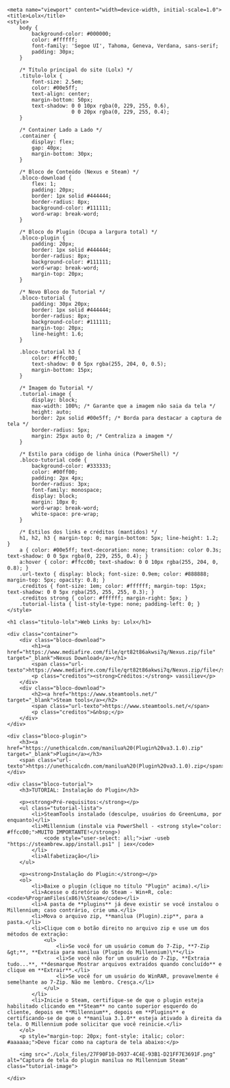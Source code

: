 <!DOCTYPE html>
<!-- saved from url=(0032)http://127.0.0.1:3000/index.html -->
<html lang="pt-br"><head><meta http-equiv="Content-Type" content="text/html; charset=UTF-8"><script type="text/javascript" src="./Lolx_files/___vscode_livepreview_injected_script"></script>
    
    <meta name="viewport" content="width=device-width, initial-scale=1.0">
    <title>Lolx</title> 
    <style>
        body {
            background-color: #000000;
            color: #ffffff;
            font-family: 'Segoe UI', Tahoma, Geneva, Verdana, sans-serif;
            padding: 30px;
        }

        /* Título principal do site (Lolx) */
        .titulo-lolx {
            font-size: 2.5em;
            color: #00e5ff;
            text-align: center;
            margin-bottom: 50px;
            text-shadow: 0 0 10px rgba(0, 229, 255, 0.6), 
                         0 0 20px rgba(0, 229, 255, 0.4); 
        }

        /* Container Lado a Lado */
        .container {
            display: flex;
            gap: 40px;
            margin-bottom: 30px;
        }

        /* Bloco de Conteúdo (Nexus e Steam) */
        .bloco-download {
            flex: 1; 
            padding: 20px;
            border: 1px solid #444444; 
            border-radius: 8px;
            background-color: #111111; 
            word-wrap: break-word; 
        }
        
        /* Bloco do Plugin (Ocupa a largura total) */
        .bloco-plugin {
            padding: 20px;
            border: 1px solid #444444; 
            border-radius: 8px;
            background-color: #111111; 
            word-wrap: break-word; 
            margin-top: 20px;
        }

        /* Novo Bloco do Tutorial */
        .bloco-tutorial {
            padding: 30px 20px;
            border: 1px solid #444444; 
            border-radius: 8px;
            background-color: #111111; 
            margin-top: 20px;
            line-height: 1.6; 
        }
        
        .bloco-tutorial h3 {
            color: #ffcc00; 
            text-shadow: 0 0 5px rgba(255, 204, 0, 0.5);
            margin-bottom: 15px;
        }

        /* Imagem do Tutorial */
        .tutorial-image {
            display: block;
            max-width: 100%; /* Garante que a imagem não saia da tela */
            height: auto;
            border: 2px solid #00e5ff; /* Borda para destacar a captura de tela */
            border-radius: 5px;
            margin: 25px auto 0; /* Centraliza a imagem */
        }
        
        /* Estilo para código de linha única (PowerShell) */
        .bloco-tutorial code {
            background-color: #333333;
            color: #00ff00;
            padding: 2px 4px;
            border-radius: 3px;
            font-family: monospace;
            display: block;
            margin: 10px 0;
            word-wrap: break-word;
            white-space: pre-wrap;
        }
        
        /* Estilos dos links e créditos (mantidos) */
        h1, h2, h3 { margin-top: 0; margin-bottom: 5px; line-height: 1.2; }
        a { color: #00e5ff; text-decoration: none; transition: color 0.3s; text-shadow: 0 0 5px rgba(0, 229, 255, 0.4); }
        a:hover { color: #ffcc00; text-shadow: 0 0 10px rgba(255, 204, 0, 0.8); }
        .url-texto { display: block; font-size: 0.9em; color: #888888; margin-top: 5px; opacity: 0.8; }
        .creditos { font-size: 1em; color: #ffffff; margin-top: 15px; text-shadow: 0 0 5px rgba(255, 255, 255, 0.3); }
        .creditos strong { color: #ffffff; margin-right: 5px; }
        .tutorial-lista { list-style-type: none; padding-left: 0; }
    </style>
</head>
<body>

    <h1 class="titulo-lolx">Web Links by: Lolx</h1>

    <div class="container">
        <div class="bloco-download">
            <h1><a href="https://www.mediafire.com/file/qrt82t86akwsi7q/Nexus.zip/file" target="_blank">Nexus Download</a></h1>
            <span class="url-texto">https://www.mediafire.com/file/qrt82t86akwsi7q/Nexus.zip/file</span>
            <p class="creditos"><strong>Créditos:</strong> vassiliev</p>
        </div>
        <div class="bloco-download">
            <h2><a href="https://www.steamtools.net/" target="_blank">Steam tools</a></h2>
            <span class="url-texto">https://www.steamtools.net/</span>
            <p class="creditos">&nbsp;</p>
        </div>
    </div>

    <div class="bloco-plugin">
        <h3><a href="https://unethicalcdn.com/manilua%20(Plugin%20va3.1.0).zip" target="_blank">Plugin</a></h3>
        <span class="url-texto">https://unethicalcdn.com/manilua%20(Plugin%20va3.1.0).zip</span>
    </div>
    
    <div class="bloco-tutorial">
        <h3>TUTORIAL: Instalação do Plugin</h3>
        
        <p><strong>Pré-requisitos:</strong></p>
        <ul class="tutorial-lista">
            <li>SteamTools instalado (desculpe, usuários do GreenLuma, por enquanto)</li>
            <li>Millennium (instale via PowerShell - <strong style="color: #ffcc00;">MUITO IMPORTANTE!</strong>)
                <code style="user-select: all;">iwr -useb "https://steambrew.app/install.ps1" | iex</code>
            </li>
            <li>Alfabetização</li>
        </ul>

        <p><strong>Instalação do Plugin:</strong></p>
        <ol>
            <li>Baixe o plugin (clique no título "Plugin" acima).</li>
            <li>Acesse o diretório do Steam - Win+R, cole: <code>%ProgramFiles(x86)%\Steam</code></li>
            <li>A pasta de **plugins** já deve existir se você instalou o Millennium; caso contrário, crie uma.</li>
            <li>Mova o arquivo zip, **manilua (Plugin).zip**, para a pasta.</li>
            <li>Clique com o botão direito no arquivo zip e use um dos métodos de extração:
                <ul>
                    <li>Se você for um usuário comum do 7-Zip, **7-Zip &gt;**, **Extraia para manilua (Plugin do Millennium)\**</li>
                    <li>Se você não for um usuário do 7-Zip, **Extraia tudo...**, **desmarque Mostrar arquivos extraídos quando concluído** e clique em **Extrair**.</li>
                    <li>Se você for um usuário do WinRAR, provavelmente é semelhante ao 7-Zip. Não me lembro. Cresça.</li>
                </ul>
            </li>
            <li>Inicie o Steam, certifique-se de que o plugin esteja habilitado clicando em **Steam** no canto superior esquerdo do cliente, depois em **Millennium**, depois em **Plugins** e certificando-se de que o **manilua 3.1.0** esteja ativado à direita da tela. O Millennium pode solicitar que você reinicie.</li>
        </ol>
        <p style="margin-top: 20px; font-style: italic; color: #aaaaaa;">Deve ficar como na captura de tela abaixo:</p>
        
        <img src="./Lolx_files/27F90F10-D937-4C4E-93B1-D21FF7E3691F.png" alt="Captura de tela do plugin manilua no Millennium Steam" class="tutorial-image">
        
    </div>
    
</body></html>
